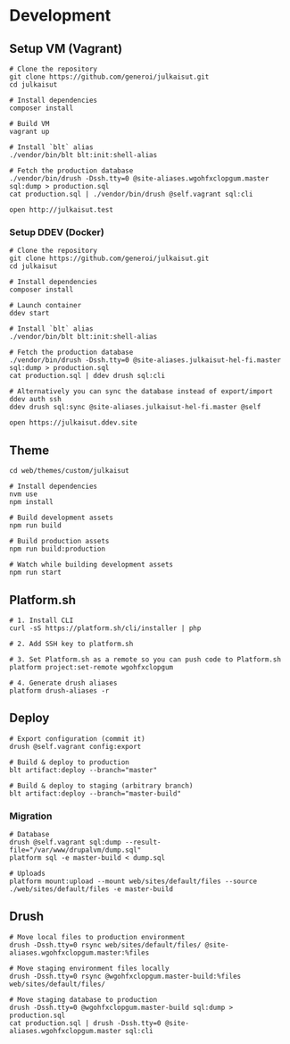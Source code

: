 # Development

## Setup VM (Vagrant)

    # Clone the repository
    git clone https://github.com/generoi/julkaisut.git
    cd julkaisut

    # Install dependencies
    composer install

    # Build VM
    vagrant up

    # Install `blt` alias
    ./vendor/bin/blt blt:init:shell-alias

    # Fetch the production database
    ./vendor/bin/drush -Dssh.tty=0 @site-aliases.wgohfxclopgum.master sql:dump > production.sql
    cat production.sql | ./vendor/bin/drush @self.vagrant sql:cli

    open http://julkaisut.test

### Setup DDEV (Docker)

    # Clone the repository
    git clone https://github.com/generoi/julkaisut.git
    cd julkaisut

    # Install dependencies
    composer install

    # Launch container
    ddev start

    # Install `blt` alias
    ./vendor/bin/blt blt:init:shell-alias

    # Fetch the production database
    ./vendor/bin/drush -Dssh.tty=0 @site-aliases.julkaisut-hel-fi.master sql:dump > production.sql
    cat production.sql | ddev drush sql:cli

    # Alternatively you can sync the database instead of export/import
    ddev auth ssh
    ddev drush sql:sync @site-aliases.julkaisut-hel-fi.master @self

    open https://julkaisut.ddev.site

## Theme

    cd web/themes/custom/julkaisut

    # Install dependencies
    nvm use
    npm install

    # Build development assets
    npm run build

    # Build production assets
    npm run build:production

    # Watch while building development assets
    npm run start

## Platform.sh

    # 1. Install CLI
    curl -sS https://platform.sh/cli/installer | php

    # 2. Add SSH key to platform.sh

    # 3. Set Platform.sh as a remote so you can push code to Platform.sh
    platform project:set-remote wgohfxclopgum

    # 4. Generate drush aliases
    platform drush-aliases -r

## Deploy

    # Export configuration (commit it)
    drush @self.vagrant config:export

    # Build & deploy to production
    blt artifact:deploy --branch="master"

    # Build & deploy to staging (arbitrary branch)
    blt artifact:deploy --branch="master-build"


### Migration

    # Database
    drush @self.vagrant sql:dump --result-file="/var/www/drupalvm/dump.sql"
    platform sql -e master-build < dump.sql

    # Uploads
    platform mount:upload --mount web/sites/default/files --source ./web/sites/default/files -e master-build

## Drush

    # Move local files to production environment
    drush -Dssh.tty=0 rsync web/sites/default/files/ @site-aliases.wgohfxclopgum.master:%files

    # Move staging environment files locally
    drush -Dssh.tty=0 rsync @wgohfxclopgum.master-build:%files web/sites/default/files/

    # Move staging database to production
    drush -Dssh.tty=0 @wgohfxclopgum.master-build sql:dump > production.sql
    cat production.sql | drush -Dssh.tty=0 @site-aliases.wgohfxclopgum.master sql:cli
